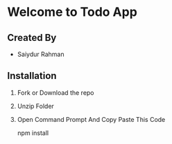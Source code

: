 # Welcome to Todo App

## Created By

 - Saiydur Rahman

## Installation

 1. Fork or Download the repo
 2. Unzip Folder
 3. Open Command Prompt And Copy Paste This Code

    npm install
